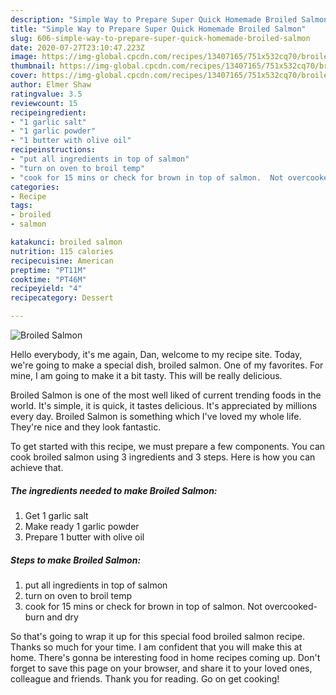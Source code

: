```yaml
---
description: "Simple Way to Prepare Super Quick Homemade Broiled Salmon"
title: "Simple Way to Prepare Super Quick Homemade Broiled Salmon"
slug: 606-simple-way-to-prepare-super-quick-homemade-broiled-salmon
date: 2020-07-27T23:10:47.223Z
image: https://img-global.cpcdn.com/recipes/13407165/751x532cq70/broiled-salmon-recipe-main-photo.jpg
thumbnail: https://img-global.cpcdn.com/recipes/13407165/751x532cq70/broiled-salmon-recipe-main-photo.jpg
cover: https://img-global.cpcdn.com/recipes/13407165/751x532cq70/broiled-salmon-recipe-main-photo.jpg
author: Elmer Shaw
ratingvalue: 3.5
reviewcount: 15
recipeingredient:
- "1 garlic salt"
- "1 garlic powder"
- "1 butter with olive oil"
recipeinstructions:
- "put all ingredients in top of salmon"
- "turn on oven to broil temp"
- "cook for 15 mins or check for brown in top of salmon.  Not overcooked-burn and dry"
categories:
- Recipe
tags:
- broiled
- salmon

katakunci: broiled salmon 
nutrition: 115 calories
recipecuisine: American
preptime: "PT11M"
cooktime: "PT46M"
recipeyield: "4"
recipecategory: Dessert

---
```



![Broiled Salmon](https://img-global.cpcdn.com/recipes/13407165/751x532cq70/broiled-salmon-recipe-main-photo.jpg)

Hello everybody, it's me again, Dan, welcome to my recipe site. Today, we're going to make a special dish, broiled salmon. One of my favorites. For mine, I am going to make it a bit tasty. This will be really delicious.

Broiled Salmon is one of the most well liked of current trending foods in the world. It's simple, it is quick, it tastes delicious. It's appreciated by millions every day. Broiled Salmon is something which I've loved my whole life. They're nice and they look fantastic.




To get started with this recipe, we must prepare a few components. You can cook broiled salmon using 3 ingredients and 3 steps. Here is how you can achieve that.

<!--inarticleads1-->

##### The ingredients needed to make Broiled Salmon:

1. Get 1 garlic salt
1. Make ready 1 garlic powder
1. Prepare 1 butter with olive oil




<!--inarticleads2-->

##### Steps to make Broiled Salmon:

1. put all ingredients in top of salmon
1. turn on oven to broil temp
1. cook for 15 mins or check for brown in top of salmon.  Not overcooked-burn and dry




So that's going to wrap it up for this special food broiled salmon recipe. Thanks so much for your time. I am confident that you will make this at home. There's gonna be interesting food in home recipes coming up. Don't forget to save this page on your browser, and share it to your loved ones, colleague and friends. Thank you for reading. Go on get cooking!
